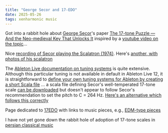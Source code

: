 ```yaml
---
title: "George Secor and 17-EDO"
date: 2025-05-26
tags: xenharmonic music
---
```


Got into a rabbit hole about [George Secor](https://en.wikipedia.org/wiki/George_Secor)'s paper [The 17-tone Puzzle — And the
Neo-medieval Key That Unlocks It](https://anaphoria.com/Secor17puzzle.pdf) inspired by a [youtube video on the topic](https://www.youtube.com/watch?v=22loDjBcRMc)...

Nice [recording of Secor playing the Scalatron (1974)](https://www.youtube.com/watch?v=gNFK6PxgmRk). Here's [another, with photos of his scalatron](https://emeapp.org/2021/03/02/george-secor-music-mathematics-and-the-miracle-temperament/)

The [Ableton Live documentation on tuning systems](https://tuning.ableton.com) is quite extensive. Although this particular tuning is not available in default in Ableton Live 12, it is straightforward to [define your own tuning systems for Ableton by creating a short Scala file](https://tuning.ableton.com/make-your-own-tuning/) ... a scala file defining Secor's well-temperated 17-tone scale [can be downloaded](https://en.xen.wiki/w/Secor_wt17) but doesn't appear to follow Secor's recommendation to set the pitch to C = 264 Hz.  [Here's an alternative which follows this correctly](/blog/images/2025/6/19/secor-17wt.ascl)

Page dedicated to [17EDO](https://en.xen.wiki/w/17edo) with links to music pieces, e.g., [EDM-type pieces](https://www.youtube.com/watch?v=EEWYpAxeQ9Q) 

I have not yet gone down the rabbit hole of adoption of 17-tone scales in [persian classical music](https://www.youtube.com/watch?v=OjAEDnm6XD4)